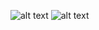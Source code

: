 ![alt text](https://github.com/Eliminir/OTUSLABS/blob/Labs/LAB4/1.JPG)
![alt text](https://github.com/Eliminir/OTUSLABS/blob/Labs/LAB4/2.JPG)
